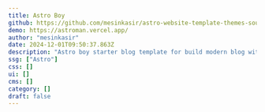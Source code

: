 ```yaml
---
title: Astro Boy
github: https://github.com/mesinkasir/astro-website-template-themes-source-code-download
demo: https://astroman.vercel.app/
author: "mesinkasir"
date: 2024-12-01T09:50:37.863Z
description: "Astro boy starter blog template for build modern blog with astro build. Features: simple blog, auto SEO from astro, cover image blog, post article, markdown support."
ssg: ["Astro"]
css: []
ui: []
cms: []
category: []
draft: false
---
```

